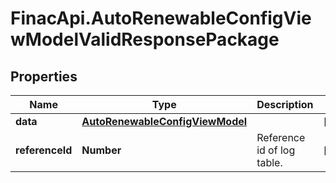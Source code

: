 # FinacApi.AutoRenewableConfigViewModelValidResponsePackage

## Properties
Name | Type | Description | Notes
------------ | ------------- | ------------- | -------------
**data** | [**AutoRenewableConfigViewModel**](AutoRenewableConfigViewModel.md) |  | [optional] 
**referenceId** | **Number** | Reference id of log table. | [optional] 
